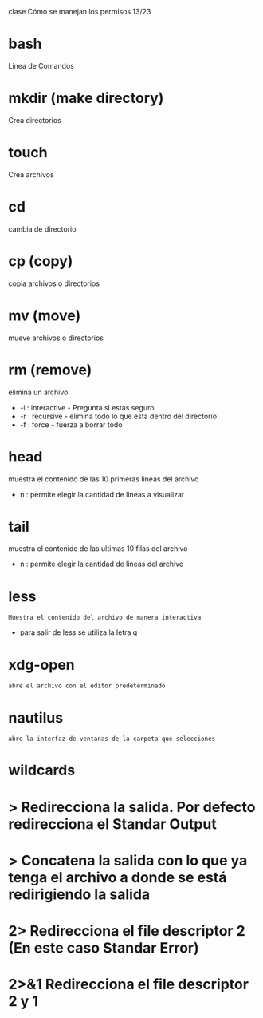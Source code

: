 clase Cómo se manejan los permisos 13/23
# bash
Linea de Comandos

# mkdir (make directory)
  Crea directorios
# touch
  Crea archivos
# cd
  cambia de directorio
# cp (copy)
  copia archivos o directorios
# mv (move)
  mueve archivos o directorios
# rm (remove)
  elimina un archivo
  * -i : interactive - Pregunta si estas seguro
  * -r : recursive - elimina todo lo que esta dentro del directorio
  * -f : force - fuerza a borrar todo

# head
muestra el contenido de las 10 primeras lineas del archivo
* n : permite elegir la cantidad de lineas a visualizar
# tail
muestra el contenido de las ultimas 10 filas del archivo
* n : permite elegir la cantidad de lineas del archivo

# less
    Muestra el contenido del archivo de manera interactiva
* para salir de less se utiliza la letra q

# xdg-open
    abre el archivo con el editor predeterminado

# nautilus
    abre la interfaz de ventanas de la carpeta que selecciones

# wildcards

# > Redirecciona la salida. Por defecto redirecciona el Standar Output

# > Concatena la salida con lo que ya tenga el archivo a donde se está redirigiendo la salida

# 2> Redirecciona el file descriptor 2 (En este caso Standar Error)

# 2>&1 Redirecciona el file descriptor 2 y 1